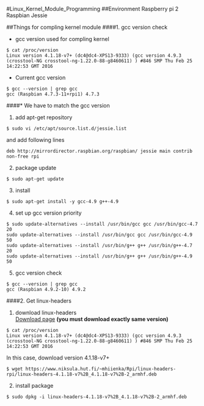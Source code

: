 #Linux_Kernel_Module_Programming
##Environment
Raspberry pi 2  
Raspbian Jessie

##Things for compling kernel module
####1. gcc version check
- gcc version used for compling kernel  

```
$ cat /proc/version
Linux version 4.1.18-v7+ (dc4@dc4-XPS13-9333) (gcc version 4.9.3 (crosstool-NG crosstool-ng-1.22.0-88-g8460611) ) #846 SMP Thu Feb 25 14:22:53 GMT 2016
```
- Current gcc version

```
$ gcc --version | grep gcc
gcc (Raspbian 4.7.3-11+rpi1) 4.7.3
```

####* We have to match the gcc version
1) add apt-get repository

```
$ sudo vi /etc/apt/source.list.d/jessie.list
```
and add following lines     

```
deb http://mirrordirector.raspbian.org/raspbian/ jessie main contrib non-free rpi
```

2) package update

```
$ sudo apt-get update
```

3) install

```
$ sudo apt-get install -y gcc-4.9 g++-4.9
```

4) set up gcc version priority

```
$ sudo update-alternatives --install /usr/bin/gcc gcc /usr/bin/gcc-4.7 20
sudo update-alternatives --install /usr/bin/gcc gcc /usr/bin/gcc-4.9 50
sudo update-alternatives --install /usr/bin/g++ g++ /usr/bin/g++-4.7 20
sudo update-alternatives --install /usr/bin/g++ g++ /usr/bin/g++-4.9 50
```

5) gcc version check

```
$ gcc --version | grep gcc
gcc (Raspbian 4.9.2-10) 4.9.2
```

####2. Get linux-headers
1) download linux-headers  
[Download page](https://www.niksula.hut.fi/~mhiienka/Rpi/linux-headers-rpi/) **(you must download exactly same version)**  

```
$ cat /proc/version
Linux version 4.1.18-v7+ (dc4@dc4-XPS13-9333) (gcc version 4.9.3 (crosstool-NG crosstool-ng-1.22.0-88-g8460611) ) #846 SMP Thu Feb 25 14:22:53 GMT 2016
```
In this case, download version 4.1.18-v7+  

```
$ wget https://www.niksula.hut.fi/~mhiienka/Rpi/linux-headers-rpi/linux-headers-4.1.18-v7%2B_4.1.18-v7%2B-2_armhf.deb
```
2) install package

```
$ sudo dpkg -i linux-headers-4.1.18-v7%2B_4.1.18-v7%2B-2_armhf.deb
```

